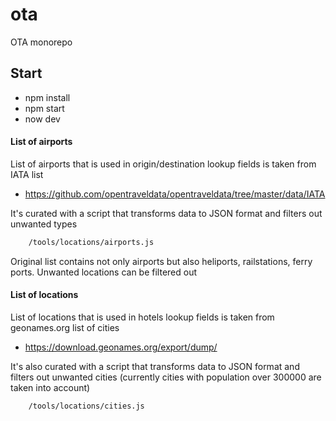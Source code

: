 # ota
OTA monorepo


## Start
* npm install
* npm start
* now dev


#### List of airports
List of airports that is used in origin/destination lookup fields is taken from IATA list
* https://github.com/opentraveldata/opentraveldata/tree/master/data/IATA

It's curated with a script that transforms data to JSON format and filters out unwanted types

```bash
    /tools/locations/airports.js
```
Original list contains not only airports but also heliports, railstations, ferry ports.
Unwanted locations can be filtered out



#### List of locations
List of locations that is used in hotels lookup fields is taken from geonames.org list of cities
* https://download.geonames.org/export/dump/

It's also curated with a script that transforms data to JSON format and filters out unwanted cities (currently cities with population over 300000 are taken into account)

```bash
    /tools/locations/cities.js
```
